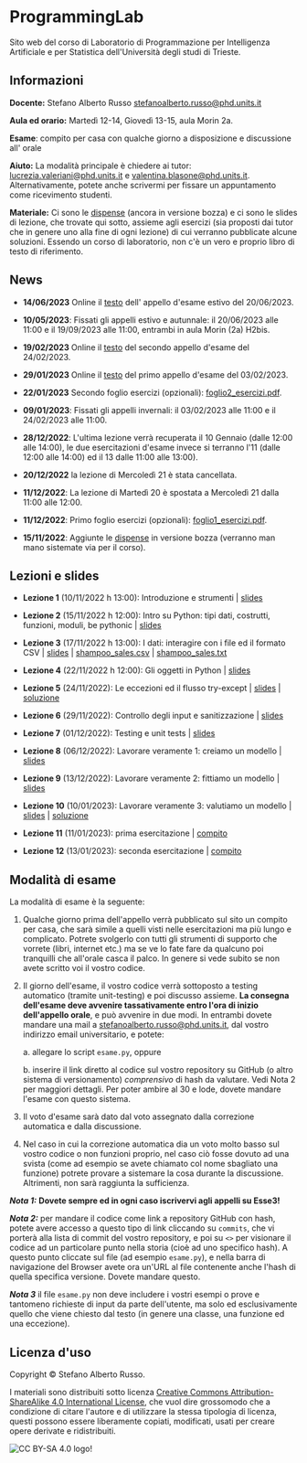 # ProgrammingLab

Sito web del corso di Laboratorio di Programmazione per Intelligenza Artificiale e per Statistica dell'Università degli studi di Trieste.


## Informazioni
**Docente:** Stefano Alberto Russo [stefanoalberto.russo@phd.units.it](mailto:stefanoalberto.russo@phd.units.it)

**Aula ed orario:** Martedì 12-14, Giovedì 13-15, aula Morin 2a.

**Esame**: compito per casa con qualche giorno a disposizione e discussione all' orale

**Aiuto:** La modalità principale è chiedere ai tutor: [lucrezia.valeriani@phd.units.it](mailto:lucrezia.valeriani@phd.units.it) e [valentina.blasone@phd.units.it](mailto:valentina.blasone@phd.units.it). Alternativamente, potete anche scrivermi per fissare un appuntamento come ricevimento studenti.

**Materiale:** Ci sono le [dispense](files/DispenseLabProg.pdf) (ancora in versione bozza) e ci sono le slides di lezione, che trovate qui sotto, assieme agli esercizi (sia proposti dai tutor che in genere uno alla fine di ogni lezione) di cui verranno pubblicate alcune soluzioni. Essendo un corso di laboratorio, non c'è un vero e proprio libro di testo di riferimento. 

## News

 - **14/06/2023** Online il [testo](https://docs.google.com/document/d/e/2PACX-1vS1USwtqwJ1JqgE0rMwaQ7-Jz5LsHmokZQ_gMQ0LO687lH7BlqkLF9kExeBmqOOruPpqwqCU_dT1BoV/pub) dell' appello d'esame estivo del 20/06/2023.

 - **10/05/2023**: Fissati gli appelli estivo e autunnale: il 20/06/2023 alle 11:00 e il 19/09/2023 alle 11:00, entrambi in aula Morin (2a) H2bis.

 - **19/02/2023** Online il [testo](https://docs.google.com/document/d/e/2PACX-1vTPV9gcHH-snvVDLEOZ9gKAObe-2vTKTkaF595LDVKupP2Ror75TxQ8HWxoo5nLabA-w7Lel1nCJBcL/pub) del secondo appello d'esame del 24/02/2023.

 - **29/01/2023** Online il [testo](https://docs.google.com/document/d/e/2PACX-1vQlmC1U5UROiUoXDz2Oerb_3b64RM4qwLEBeR4Wp3KlFw8U4IHRJB1rMczm_brkeJU5CVMmH0uC_TC0/pub) del primo appello d'esame del 03/02/2023.

 - **22/01/2023** Secondo foglio esercizi (opzionali): [foglio2_esercizi.pdf](files/foglio2_esercizi.pdf).

 - **09/01/2023**: Fissati gli appelli invernali: il 03/02/2023 alle 11:00 e il 24/02/2023 alle 11:00.

 - **28/12/2022**: L'ultima lezione verrà recuperata il 10 Gennaio (dalle 12:00 alle 14:00), le due esercitazioni d'esame invece si terranno l'11 (dalle 12:00 alle 14:00) ed il 13 dalle 11:00 alle 13:00).

 - **20/12/2022** la lezione di Mercoledì 21 è stata cancellata.

 - **11/12/2022**: La lezione di Martedì 20 è spostata a Mercoledì 21 dalla 11:00 alle 12:00.

 - **11/12/2022**: Primo foglio esercizi (opzionali): [foglio1_esercizi.pdf](files/foglio1_esercizi.pdf).

 - **15/11/2022**: Aggiunte le [dispense](files/DispenseLabProg.pdf) in versione bozza (verranno man mano sistemate via per il corso).


## Lezioni e slides

- **Lezione 1** (10/11/2022 h 13:00): Introduzione e strumenti | [slides](slides/Lezione1.pdf)

- **Lezione 2** (15/11/2022 h 12:00): Intro su Python: tipi dati, costrutti,
funzioni, moduli, be pythonic | [slides](slides/Lezione2.pdf)

- **Lezione 3** (17/11/2022 h 13:00): I dati: interagire con i file ed il formato CSV | [slides](slides/Lezione3.pdf) | [shampoo_sales.csv](files/shampoo_sales.csv) | [shampoo_sales.txt](files/shampoo_sales.txt)

- **Lezione 4** (22/11/2022 h 12:00): Gli oggetti in Python | [slides](slides/Lezione4.pdf)

- **Lezione 5** (24/11/2022): Le eccezioni ed il flusso try-except
 | [slides](slides/Lezione5.pdf) | [soluzione](soluzioni/lezione5)

- **Lezione 6** (29/11/2022): Controllo degli input e sanitizzazione
 | [slides](slides/Lezione6.pdf)

- **Lezione 7** (01/12/2022): Testing e unit tests
 | [slides](slides/Lezione7.pdf)

- **Lezione 8** (06/12/2022): Lavorare veramente 1: creiamo un modello
 | [slides](slides/Lezione8.pdf)

- **Lezione 9** (13/12/2022): Lavorare veramente 2: fittiamo un modello
 | [slides](slides/Lezione9.pdf)

- **Lezione 10** (10/01/2023): Lavorare veramente 3: valutiamo un modello
 | [slides](slides/Lezione10.pdf) | [soluzione](soluzioni/lezione10)
 
- **Lezione 11** (11/01/2023): prima esercitazione
 | [compito](https://docs.google.com/document/d/e/2PACX-1vSsSDmsHj0dsqG3rs1Erv2KGksKCSpk27RAUfrL5p6aaIAIplReUfOnh8NUNP-D6j_uOhF1fhTfd5Hg/pub)

- **Lezione 12** (13/01/2023): seconda esercitazione
 | [compito](https://docs.google.com/document/d/e/2PACX-1vRt09wouXGP4ECVPbMIT7FGzzYAx6T37Pil8KG4pSMpcYQeHAl_b9x3rsax7jH0D3M8Ol9R05C8xY_3/pub)

## Modalità di esame

La modalità di esame è la seguente:

1. Qualche giorno prima dell'appello verrà pubblicato sul sito un compito per casa, che sarà simile a quelli visti nelle esercitazioni ma più lungo e complicato. Potrete svolgerlo con tutti gli strumenti di supporto che vorrete (libri, internet etc.) ma se ve lo fate fare da qualcuno poi tranquilli che all'orale casca il palco. In genere si vede subito se non avete scritto voi il vostro codice.

2. Il giorno dell'esame, il vostro codice verrà sottoposto a testing automatico (tramite unit-testing) e poi discusso assieme. **La consegna dell'esame deve avvenire tassativamente entro l'ora di inizio dell'appello orale**, e può avvenire in due modi. In entrambi dovete mandare una mail a [stefanoalberto.russo@phd.units.it](mailto:stefanoalberto.russo@phd.units.it), dal vostro indirizzo email universitario, e potete:

    a. allegare lo script `esame.py`, oppure
	
    b. inserire il link diretto al codice sul vostro repository su GitHub (o altro sistema di versionamento) *comprensivo* di hash da valutare. Vedi Nota 2 per maggiori dettagli. Per poter ambire al 30 e lode, dovete mandare l'esame con questo sistema.


3. Il voto d'esame sarà dato dal voto assegnato dalla correzione automatica e dalla discussione.

4. Nel caso in cui la correzione automatica dia un voto molto basso sul vostro codice o non funzioni proprio, nel caso ciò fosse dovuto ad una svista (come ad esempio se avete chiamato col nome sbagliato una funzione) potrete provare a sistemare la cosa durante la discussione. Altrimenti, non sarà raggiunta la sufficienza.


***Nota 1:*** **Dovete sempre ed in ogni caso iscrivervi agli appelli su Esse3!**

***Nota 2:*** per mandare il codice come link a repository GitHub con hash, potete avere accesso a questo tipo di link cliccando su `commits`, che vi porterà alla lista di commit del vostro repository, e poi su `<>` per visionare il codice ad un particolare punto nella storia (cioè ad uno specifico hash). A questo punto cliccate sul file (ad esempio `esame.py`), e nella barra di navigazione del Browser avete ora un'URL al file contenente anche l'hash di quella specifica versione. Dovete mandare questo.

***Nota 3*** il file `esame.py` non deve includere i vostri esempi o prove e tantomeno richieste di input da parte dell'utente, ma solo ed esclusivamente quello che viene chiesto dal testo (in genere una classe, una funzione ed una eccezione).



## Licenza d'uso

Copyright &copy; Stefano Alberto Russo.

I materiali sono distribuiti sotto licenza [Creative Commons Attribution-ShareAlike 4.0 International License](http://creativecommons.org/licenses/by-sa/4.0/), che vuol dire grossomodo che a condizione di citare l'autore e di utilizzare la stessa tipologia di licenza, questi possono essere liberamente copiati, modificati, usati per creare opere derivate e ridistribuiti.

![CC BY-SA 4.0 logo!](https://i.creativecommons.org/l/by-sa/4.0/88x31.png "CC BY-SA 4.0")
           





